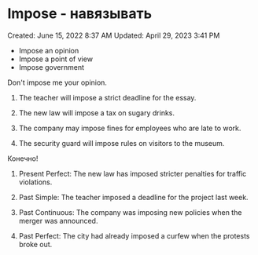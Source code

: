 # Impose - навязывать

Created: June 15, 2022 8:37 AM
Updated: April 29, 2023 3:41 PM

- Impose an opinion
- Impose a point of view
- Impose government

Don't impose me your opinion.

1. The teacher will impose a strict deadline for the essay.

2. The new law will impose a tax on sugary drinks.

3. The company may impose fines for employees who are late to work.

4. The security guard will impose rules on visitors to the museum.

Конечно!

1. Present Perfect: The new law has imposed stricter penalties for traffic violations.

2. Past Simple: The teacher imposed a deadline for the project last week.

3. Past Continuous: The company was imposing new policies when the merger was announced.

4. Past Perfect: The city had already imposed a curfew when the protests broke out.